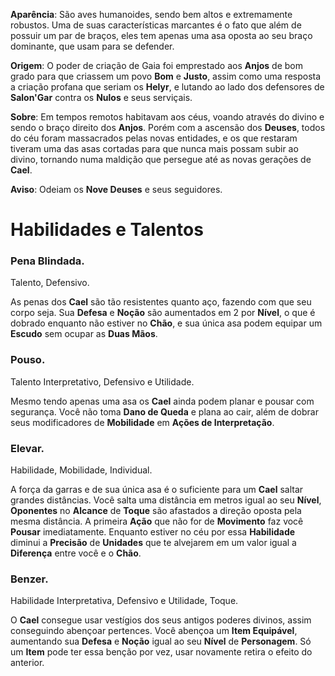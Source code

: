 **Aparência**: São aves humanoides, sendo bem altos e extremamente robustos. Uma de suas características marcantes é o fato que além de possuir um par de braços, eles tem apenas uma asa oposta ao seu braço dominante, que usam para se defender.

**Origem**: O poder de criação de Gaia foi emprestado aos **Anjos** de bom grado para que criassem um povo **Bom** e **Justo**, assim como uma resposta a criação profana que seriam os **Helyr**, e lutando ao lado dos defensores de **Salon'Gar** contra os **Nulos** e seus serviçais.

**Sobre**: Em tempos remotos habitavam aos céus, voando através do divino e sendo o braço direito dos **Anjos**. Porém com a ascensão dos **Deuses**, todos do céu foram massacrados pelas novas entidades, e os que restaram tiveram uma das asas cortadas para que nunca mais possam subir ao divino, tornando numa maldição que persegue até as novas gerações de **Cael**.

**Aviso**: Odeiam os **Nove Deuses** e seus seguidores.

# Habilidades e Talentos

### Pena Blindada.

Talento, Defensivo.

As penas dos **Cael** são tão resistentes quanto aço, fazendo com que seu corpo seja. Sua **Defesa** e **Noção** são aumentados em 2 por **Nível**, o que é dobrado enquanto não estiver no **Chão**, e sua única asa podem equipar um **Escudo** sem ocupar as **Duas Mãos**.

### Pouso.

Talento Interpretativo, Defensivo e Utilidade.

Mesmo tendo apenas uma asa os **Cael** ainda podem planar e pousar com segurança. Você não toma **Dano de Queda** e plana ao cair, além de dobrar seus modificadores de **Mobilidade** em **Ações de Interpretação**.

### Elevar.

Habilidade, Mobilidade, Individual.

A força da garras e de sua única asa é o suficiente para um **Cael** saltar grandes distâncias. Você salta uma distância em metros igual ao seu **Nível**, **Oponentes** no **Alcance** de **Toque** são afastados a direção oposta pela mesma distância. A primeira **Ação** que não for de **Movimento** faz você **Pousar** imediatamente. Enquanto estiver no céu por essa **Habilidade** diminui a **Precisão** de **Unidades** que te alvejarem em um valor igual a **Diferença** entre você e o **Chão**.

### Benzer.

Habilidade Interpretativa, Defensivo e Utilidade, Toque.

O **Cael** consegue usar vestígios dos seus antigos poderes divinos, assim conseguindo abençoar pertences. Você abençoa um **Item Equipável**, aumentando sua **Defesa** e **Noção** igual ao seu **Nível** de **Personagem**. Só um **Item** pode ter essa benção por vez, usar novamente retira o efeito do anterior.